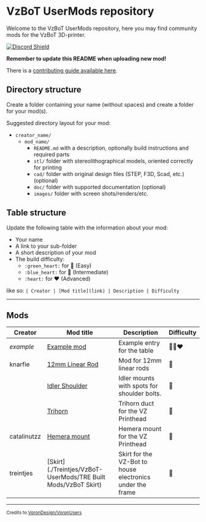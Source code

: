 # VzBoT UserMods repository

Welcome to the VzBoT UserMods repository, here you may find community mods for the VzBoT 3D-printer.

<a href="https://discord.gg/Jj5C7q4j" target="_blank">![Discord Shield](https://discord.com/api/guilds/829828765512106054/widget.png?style=banner2)</a>

**Remember to update this README when uploading new mod!**

There is a [contributing guide available here](./CONTRIBUTING.md).

## Directory structure

Create a folder containing your name (without spaces) and create a folder for your mod(s).

Suggested directory layout for your mod:
- `creator_name/`
  - `mod_name/`
    - `README.md` with a description, optionally build instructions and required parts
    - `stl/` folder with stereolithographical models, oriented correctly for printing
    - `cad/` folder with original design files (STEP, F3D, Scad, etc.) (optional)
    - `doc/` folder with supported documentation (optional)
    - `images/` folder with screen shots/renders/etc.

## Table structure

Update the following table with the information about your mod:
- Your name
- A link to your sub-folder
- A short description of your mod
- The build difficulty:
  - `:green_heart:` for :green_heart: (Easy)
  - `:blue_heart:` for :blue_heart: (Intermediate)
  - `:heart:` for :heart: (Advanced)

like so:
`
| Creator | [Mod title](link) | Description | Difficulty `

---

## Mods

| Creator | Mod title | Description | Difficulty
| --- | ---- | --- | --- |
| *example*  | [Example mod](./creator_here/mod_folder_name) | Example entry for the table | :green_heart::blue_heart::heart:
| knarfie    | [12mm Linear Rod](./knarfie/12mm_rods) | Mod for 12mm linear rods |:green_heart:
|            | [Idler Shoulder](./knarfie/shoulder_idler) | Idler mounts with spots for shoulder bolts. |:green_heart:
|            | [Trihorn](./knarfie/trihorn_duct) | Trihorn duct for the VZ Printhead |:green_heart:
| catalinutzz| [Hemera mount](./catalinutzz/hemera-mount) | Hemera mount for the VZ Printhead |:green_heart:
| treintjes  | [Skirt](./Treintjes/VzBoT-UserMods/TRE Built Mods/VzBoT Skirt) | Skirt for the VZ-Bot to house electronics under the frame |:green_heart:

---

<sub>Credits to [VoronDesign/VoronUsers](https://github.com/VoronDesign/VoronUsers)</sub>
